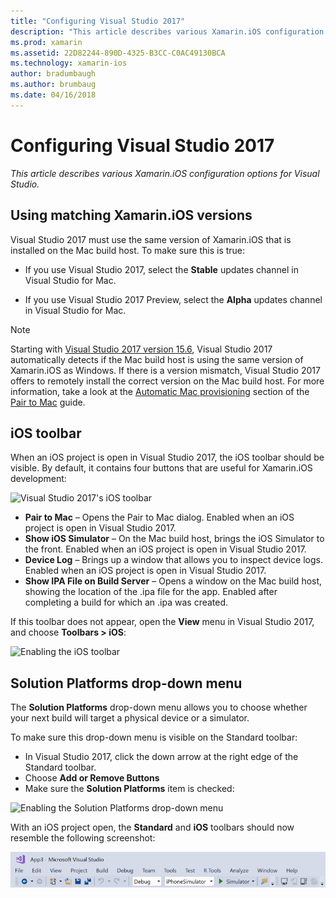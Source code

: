 ```yaml
---
title: "Configuring Visual Studio 2017"
description: "This article describes various Xamarin.iOS configuration options for Visual Studio 2017."
ms.prod: xamarin
ms.assetid: 22D82244-890D-4325-B3CC-C0AC49130BCA
ms.technology: xamarin-ios
author: bradumbaugh
ms.author: brumbaug
ms.date: 04/16/2018
---
```


# Configuring Visual Studio 2017

_This article describes various Xamarin.iOS configuration options for Visual
Studio._

## Using matching Xamarin.iOS versions

Visual Studio 2017 must use the same version of Xamarin.iOS that is installed
on the Mac build host. To make sure this is true:

 - If you use Visual Studio 2017, select the **Stable** updates channel in
   Visual Studio for Mac.

 - If you use Visual Studio 2017 Preview, select the **Alpha** updates 
   channel in Visual Studio for Mac.

> [!NOTE]
> Starting with [Visual Studio 2017 version
> 15.6](https://docs.microsoft.com/visualstudio/releasenotes/vs2017-relnotes#automatic-macos-provisioning),
> Visual Studio 2017 automatically detects if the Mac build host is using the
> same version of Xamarin.iOS as Windows. If there is a version mismatch,
> Visual Studio 2017 offers to remotely install the correct version on the Mac
> build host. For more information, take a look at the [Automatic Mac
> provisioning](~/ios/get-started/installation/windows/connecting-to-mac/index.md#automatic-mac-provisioning)
> section of the [Pair to
> Mac](~/ios/get-started/installation/windows/connecting-to-mac/index.md)
> guide.

## iOS toolbar

When an iOS project is open in Visual Studio 2017, the iOS toolbar should be
visible.  By default, it contains four buttons that are useful for
Xamarin.iOS development:

![Visual Studio 2017's iOS toolbar](config-options-images/ios-toolbar.png "Visual Studio 2017's iOS
toolbar")

- **Pair to Mac** – Opens the Pair to Mac dialog. Enabled when an iOS
  project is open in Visual Studio 2017.
- **Show iOS Simulator** – On the Mac build host, brings the iOS Simulator
  to the front. Enabled when an iOS project is open in Visual Studio 2017.
- **Device Log** – Brings up a window that allows you to inspect device 
  logs. Enabled when an iOS project is open in Visual Studio 2017.
- **Show IPA File on Build Server** – Opens a window on the Mac build
  host, showing the location of the .ipa file for the app. Enabled after
  completing a build for which an .ipa was created.

If this toolbar does not appear, open the **View** menu in Visual Studio 2017,
and choose **Toolbars > iOS**:

![Enabling the iOS toolbar](config-options-images/ios-toolbar-enable.png "Enabling the iOS
toolbar")

## Solution Platforms drop-down menu

The **Solution Platforms** drop-down menu allows you to choose whether
your next build will target a physical device or a simulator.

To make sure this drop-down menu is visible on the Standard toolbar:

- In Visual Studio 2017, click the down arrow at the right edge of the Standard 
  toolbar.
- Choose **Add or Remove Buttons** 
- Make sure the **Solution Platforms** item is checked:

![Enabling the Solution Platforms drop-down
menu](config-options-images/solution-platforms-enable.png "Enabling the Solution Platforms
drop-down menu")

With an iOS project open, the **Standard** and **iOS** toolbars should now 
resemble the following screenshot:

![Standard and iOS toolbars](config-options-images/toolbars.png "Standard and iOS toolbars")


